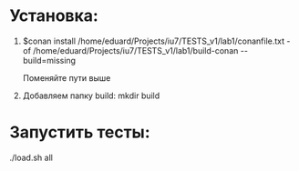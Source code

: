 # Установка:
1) $conan install /home/eduard/Projects/iu7/TESTS_v1/lab1/conanfile.txt -of /home/eduard/Projects/iu7/TESTS_v1/lab1/build-conan --build=missing

    Поменяйте пути выше

2) Добавляем папку build: mkdir build

# Запустить тесты: 
./load.sh all